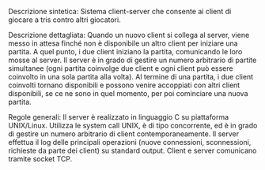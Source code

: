 Descrizione sintetica:
Sistema client-server che consente ai client di giocare a tris contro altri giocatori.

Descrizione dettagliata:
Quando un nuovo client si collega al server, viene messo in attesa finché non è disponibile un altro client per
iniziare una partita. A quel punto, i due client iniziano la partita, comunicando le loro mosse al server.
Il server è in grado di gestire un numero arbitrario di partite simultanee (ogni partita coinvolge
due client e ogni client può essere coinvolto in una sola partita alla volta). Al termine di una partita, i due
client coinvolti tornano disponibili e possono venire accoppiati con altri client disponibili, se ce ne sono in quel
momento, per poi cominciare una nuova partita.

Regole generali: 
Il server è realizzato in linguaggio C su piattaforma UNIX/Linux. Utilizza le system call UNIX,
è di tipo concorrente, ed è in grado di gestire un numero arbitrario di client contemporaneamente. 
Il server effettua il log delle principali operazioni (nuove connessioni, sconnessioni, richieste da parte dei client) su standard output.
Client e server comunicano tramite socket TCP.
